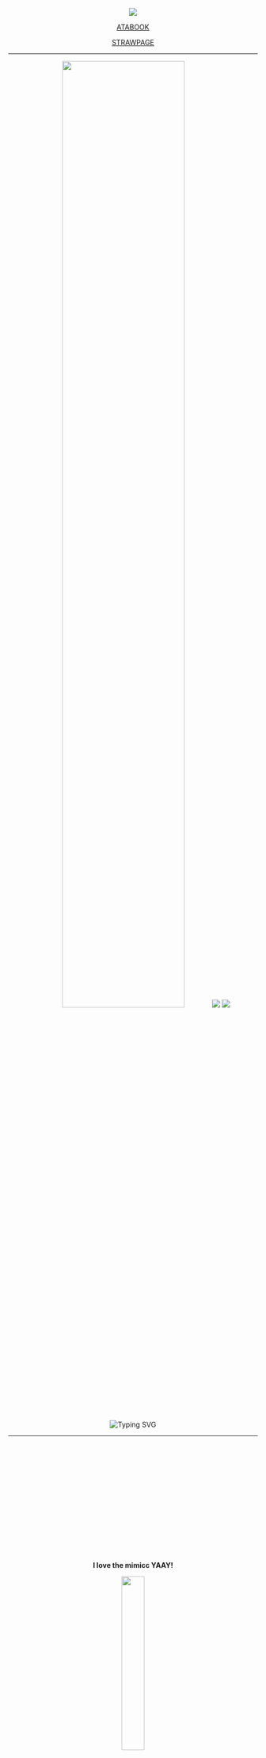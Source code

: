 <div align="center">

![](https://komarev.com/ghpvc/?username=w2e&color=000000&style=plastic&label=Divine+Visionaries.)

<a href="https://4phasmo.atabook.org/">ATABOOK</a></p>
<a href="https://phasmo.straw.page/">STRAWPAGE</a>

---

<img src="https://github.com/user-attachments/assets/b6645e79-012a-45ed-8538-180a70622e0b" width="70%"/>
<img src="https://github.com/user-attachments/assets/cc097eb1-1bf1-45f7-b239-aa8b942976aa"/>
<img src="https://github.com/user-attachments/assets/c081c692-b7fd-4be9-89b3-5af9fd2e5199"/>


![Typing SVG](https://readme-typing-svg.demolab.com?font=Playfair+Display&color=000000&size=30&pause=2000&center=true&width=1550&lines="+I'm+planning+on+keeping+him+at+a+distance...+";"+As+long+as+I+can+build+a+world+in+which+he+can+be+happy...+";"+...Then,+the+choice+is+worth+it.+";"+...+";"+I+remember+when+you+used+to+come+crying+to+me+about+the+slightest+things.+";"+You've+grown+up...+";"+...Finn.+")

---
 </p>ㅤ
  </p>ㅤ
   </p>ㅤ
    </p>ㅤ
     </p>ㅤ
      </p>ㅤ
       </p>ㅤ
       
**I love the mimicc YAAY!**

<img src="https://github.com/user-attachments/assets/85613f4e-d4ea-4ef7-8b72-b958f524408d" width="30%"/></p>
<img src="https://github.com/user-attachments/assets/fda02b21-386d-4bc4-80ee-bfdd0d1e352f"/> <img src="https://github.com/user-attachments/assets/d6c6b83a-f7e0-4806-8686-ef7af7c81df8"/>

by <a href="https://github.com/jeIlyous">@jeIlyous</a> YAY!!! MY GOATTT SHINIGAMI
